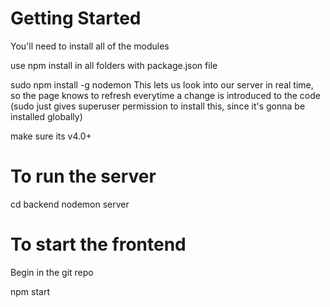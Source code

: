 # Getting Started
You'll need to install all of the modules

use npm install in all folders with package.json file

sudo npm install -g nodemon This lets us look into our server in real time, so the page knows to refresh everytime a change is introduced to the code (sudo just gives superuser permission to install this, since it's gonna be installed globally)

make sure its v4.0+
# To run the server
cd backend
nodemon server

# To start the frontend
Begin in the git repo

npm start
